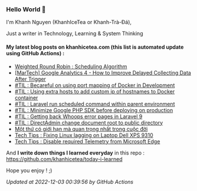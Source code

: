 ### Hello World 👋

I'm Khanh Nguyen (KhanhIceTea or Khanh-Trà-Đá),

Just a writer in Technology, Learning & System Thinking

#### My latest blog posts on khanhicetea.com (this list is automated update using GitHub Actions) :

- [Weighted Round Robin : Scheduling Algorithm](https://khanhicetea.com/posts/weighted-round-robin-scheduling/)
- [[MarTech] Google Analytics 4 - How to Improve Delayed Collecting Data After Trigger](https://khanhicetea.com/posts/google-analytics-4-gtag-delayed-collect-data-after-trigger/)
- [#TIL : Becareful on using port mapping of Docker in Development](https://khanhicetea.com/til/2022-03-17-becareful-on-using-port-mapping-of-docker-in-development/)
- [#TIL : Using extra hosts to add custom ip of hostnames to Docker container](https://khanhicetea.com/til/2022-03-16-using-extra-hosts-to-add-custom-ip-of-hostnames-to-docker-container/)
- [#TIL : Laravel run scheduled command within parent environment](https://khanhicetea.com/til/2022-03-15-laravel-run-scheduled-command-within-parent-environment/)
- [#TIL : Minimize Google PHP SDK before deploying on production](https://khanhicetea.com/til/2022-03-14-minimize-google-php-sdk-before-deploying-on-production/)
- [#TIL : Getting back Whoops error pages in Laravel 9](https://khanhicetea.com/til/2022-03-13-getting-back-whoops-error-pages-in-laravel-9/)
- [#TIL : DirectAdmin change document root to public directory](https://khanhicetea.com/til/2022-03-09-directadmin-change-document-root-to-public-directory/)
- [Một thứ có giới hạn mà quan trọng nhất trong cuộc đời](https://khanhicetea.com/posts/mot-thu-co-gioi-han-quan-trong-nhat-trong-cuoc-doi/)
- [Tech Tips : Fixing Linux lagging on Laptop Dell XPS 9310](https://khanhicetea.com/posts/fixing-Linux-lagging-on-laptop-Dell-XPS-9310/)
- [Tech Tips : Disable required Telemetry from Microsoft Edge](https://khanhicetea.com/posts/how-to-disable-required-telemetry-from-ms-edge/)

And **I write down things I learned everyday** in this repo : https://github.com/khanhicetea/today-i-learned

Hope you enjoy ! ;)

*Updated at 2022-12-03 00:39:56 by GitHub Actions*